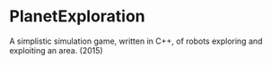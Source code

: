 # PlanetExploration
A simplistic simulation game, written in C++, of robots exploring and exploiting an area. (2015)
